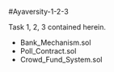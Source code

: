 #Ayaversity-1-2-3

Task 1, 2, 3 contained herein. 

- Bank_Mechanism.sol
- Poll_Contract.sol
- Crowd_Fund_System.sol
